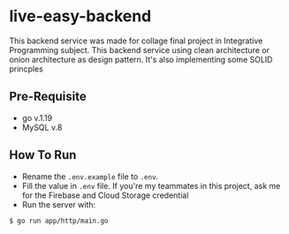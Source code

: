 # live-easy-backend
This backend service was made for collage final project in Integrative Programming subject. This backend service using clean architecture or onion architecture as design pattern. It's also implementing some SOLID princples

## Pre-Requisite
- go v.1.19
- MySQL v.8

## How To Run
- Rename the ```.env.example``` file to ```.env```.
- Fill the value in ```.env``` file. If you're my teammates in this project, ask me for the Firebase and Cloud Storage credential
- Run the server with: 
```bash
$ go run app/http/main.go
```
